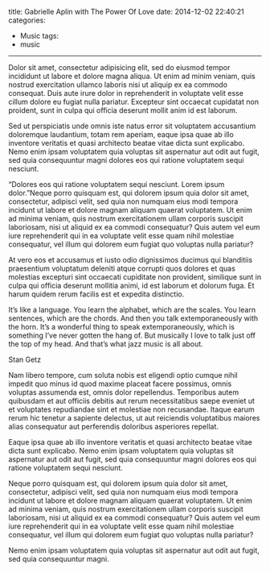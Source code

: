 title: Gabrielle Aplin with The Power Of Love
date: 2014-12-02 22:40:21
categories:
- Music
tags:
- music
---

Dolor sit amet, consectetur adipisicing elit, sed do eiusmod tempor incididunt ut labore et dolore magna aliqua. Ut enim ad minim veniam, quis nostrud exercitation ullamco laboris nisi ut aliquip ex ea commodo consequat. Duis aute irure dolor in reprehenderit in voluptate velit esse cillum dolore eu fugiat nulla pariatur. Excepteur sint occaecat cupidatat non proident, sunt in culpa qui officia deserunt mollit anim id est laborum.
<!-- more -->

Sed ut perspiciatis unde omnis iste natus error sit voluptatem accusantium doloremque laudantium, totam rem aperiam, eaque ipsa quae ab illo inventore veritatis et quasi architecto beatae vitae dicta sunt explicabo. Nemo enim ipsam voluptatem quia voluptas sit aspernatur aut odit aut fugit, sed quia consequuntur magni dolores eos qui ratione voluptatem sequi nesciunt.

“Dolores eos qui ratione voluptatem sequi nesciunt. Lorem ipsum dolor.”Neque porro quisquam est, qui dolorem ipsum quia dolor sit amet, consectetur, adipisci velit, sed quia non numquam eius modi tempora incidunt ut labore et dolore magnam aliquam quaerat voluptatem. Ut enim ad minima veniam, quis nostrum exercitationem ullam corporis suscipit laboriosam, nisi ut aliquid ex ea commodi consequatur? Quis autem vel eum iure reprehenderit qui in ea voluptate velit esse quam nihil molestiae consequatur, vel illum qui dolorem eum fugiat quo voluptas nulla pariatur?

At vero eos et accusamus et iusto odio dignissimos ducimus qui blanditiis praesentium voluptatum deleniti atque corrupti quos dolores et quas molestias excepturi sint occaecati cupiditate non provident, similique sunt in culpa qui officia deserunt mollitia animi, id est laborum et dolorum fuga. Et harum quidem rerum facilis est et expedita distinctio.

It’s like a language. You learn the alphabet, which are the scales. You learn sentences, which are the chords. And then you talk extemporaneously with the horn. It’s a wonderful thing to speak extemporaneously, which is something I’ve never gotten the hang of. But musically I love to talk just off the top of my head. And that’s what jazz music is all about.

Stan Getz

Nam libero tempore, cum soluta nobis est eligendi optio cumque nihil impedit quo minus id quod maxime placeat facere possimus, omnis voluptas assumenda est, omnis dolor repellendus. Temporibus autem quibusdam et aut officiis debitis aut rerum necessitatibus saepe eveniet ut et voluptates repudiandae sint et molestiae non recusandae. Itaque earum rerum hic tenetur a sapiente delectus, ut aut reiciendis voluptatibus maiores alias consequatur aut perferendis doloribus asperiores repellat.

Eaque ipsa quae ab illo inventore veritatis et quasi architecto beatae vitae dicta sunt explicabo. Nemo enim ipsam voluptatem quia voluptas sit aspernatur aut odit aut fugit, sed quia consequuntur magni dolores eos qui ratione voluptatem sequi nesciunt.

Neque porro quisquam est, qui dolorem ipsum quia dolor sit amet, consectetur, adipisci velit, sed quia non numquam eius modi tempora incidunt ut labore et dolore magnam aliquam quaerat voluptatem. Ut enim ad minima veniam, quis nostrum exercitationem ullam corporis suscipit laboriosam, nisi ut aliquid ex ea commodi consequatur? Quis autem vel eum iure reprehenderit qui in ea voluptate velit esse quam nihil molestiae consequatur, vel illum qui dolorem eum fugiat quo voluptas nulla pariatur?

Nemo enim ipsam voluptatem quia voluptas sit aspernatur aut odit aut fugit, sed quia consequuntur magni.
